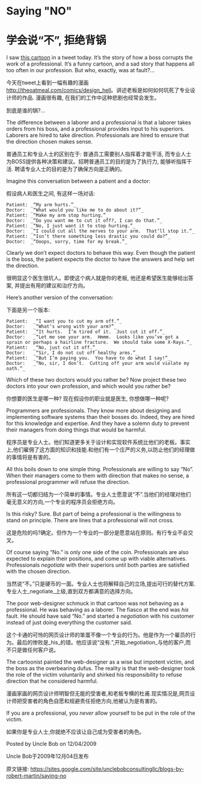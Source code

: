 # Saying "NO"

# 学会说“不”, 拒绝背锅

I saw [this cartoon](http://theoatmeal.com/comics/design_hell) in a tweet today. It’s the story of how a boss corrupts the work of a professional.  It’s a funny cartoon, and a sad story that happens all too often in our profession.  But who, exactly, was at fault?...

今天在tweet上看到一幅有趣的漫画 <http://theoatmeal.com/comics/design_hell>。讲述老板是如何如何坑死了专业设计师的作品. 漫画很有趣, 在我们的工作中这种悲剧也经常会发生。

到底是谁的锅?...

The difference between a laborer and a professional is that a laborer takes orders from his boss, and a professional provides input to his superiors.  Laborers are hired to take direction.  Professionals are hired to ensure that the direction chosen makes sense.

普通员工和专业人士的区别在于: 普通员工需要别人指挥着才能干活, 而专业人士为BOSS提供各种决策和建议。招聘普通员工的目的是为了执行力, 能够听指挥干活. 聘请专业人士的目的是为了确保方向是正确的。

Imagine this conversation between a patient and a doctor:

假设病人和医生之间, 有这样一场对话:

```
Patient: _“My arm hurts.”_
Doctor:  _“What would you like me to do about it?”_
Patient: _“Make my arm stop hurting.”_
Doctor:  _“Do you want me to cut it off?, I can do that.”_
Patient: _“No, I just want it to stop hurting.”_
Doctor:  _“I could cut all the nerves to your arm.  That’ll stop it.”_
Patient: _“Isn’t there something less drastic you could do?”_
Doctor:  _“Ooops, sorry, time for my break.”_
```



Clearly we don’t expect doctors to behave this way.  Even though the patient is the boss, the patient expects the doctor to have the answers and help set the direction.

很明显这个医生很坑人。即使这个病人就是你的老板, 他还是希望医生能够给出答案, 并提出有用的建议和治疗方向。

Here’s another version of the conversation:

下面是另一个版本:

```
Patient:  _“I want you to cut my arm off.”_
Doctor:   _“What’s wrong with your arm?”_
Patient:  _“It hurts.  I’m tired of it.  Just cut it off.”_
Doctor:   _“Let me see your arm.  Hmmm.  Looks like you’ve got a sprain or perhaps a hairline fracture.  We should take some X-Rays.”_
Patient:  _“No, just cut it off.”_
Doctor:   _“Sir, I do not cut off healthy arms.”_
Patient:  _“But I’m paying you.  You have to do what I say!”_
Doctor:   _“No, sir, I don’t.  Cutting off your arm would violate my oath.”_
```



Which of these two doctors would you rather be?  Now project these two doctors into your own profession, and which would you rather be?

你想要的医生是哪一种? 现在假设你的职业就是医生, 你想做哪一种呢?

Programmers are professionals.  They know more about designing and implementing software systems than their bosses do.  Indeed, they are hired for this knowledge and expertise.  And they have a solemn duty to prevent their managers from doing things that would be harmful.

程序员是专业人士。他们知道更多关于设计和实现软件系统比他们的老板。事实上,他们雇佣了这方面的知识和技能.和他们有一个庄严的义务,以防止他们的经理做的事情将是有害的。

All this boils down to one simple thing.  Professionals are willing to say “No”. When their managers come to them with direction that makes no sense, a professional programmer will refuse the direction.

所有这一切都归结为一个简单的事情。专业人士愿意说“不”.当他们的经理对他们毫无意义的方向,一个专业的程序员会拒绝方向。

Is this risky?  Sure.  But part of being a professional is the willingness to stand on principle.  There are lines that a professional will not cross.

这是危险的吗?确定。但作为一个专业的一部分是愿意站在原则。有行专业不会交叉。

Of course saying “No.” is only one side of the coin.  Professionals are also expected to explain their positions, and come up with viable alternatives.  Professionals _negotiate_ with their superiors until both parties are satisfied with the chosen direction.

当然说“不。”只是硬币的一面。专业人士也将解释自己的立场,提出可行的替代方案.专业人士_negotiate_上级,直到双方都满意的选择方向。

The poor web-designer schmuck in that cartoon was not behaving as a professional. He was behaving as a laborer.  The fiasco at the end was _his_ fault.  He should have said “No.” and started a _negotiation_ with his customer instead of just doing everything the customer said.

这个卡通的可怜的网页设计师的笨蛋不像一个专业的行为。他是作为一个雇员的行为。最后的惨败是_his_的错。他应该说“没有.”,开始_negotiation_与他的客户,而不只是做任何客户说。

The cartoonist painted the web-designer as a wise but impotent victim, and the boss as the overbearing dufus.  The reality is that the web-designer took the role of the victim voluntarily and shirked his responsibility to refuse direction that he considered harmful.

漫画家画的网页设计师明智但无能的受害者,和老板专横的杜甫.现实情况是,网页设计师把受害者的角色自愿和规避责任拒绝方向,他被认为是有害的。

If you are a professional, you _never_ allow yourself to be put in the role of the victim.

如果你是专业人士,你就绝不应该让自己成为受害者的角色。

Posted by Uncle Bob on 12/04/2009

Uncle Bob于2009年12月04日发布

原文链接: <https://sites.google.com/site/unclebobconsultingllc/blogs-by-robert-martin/saying-no>

